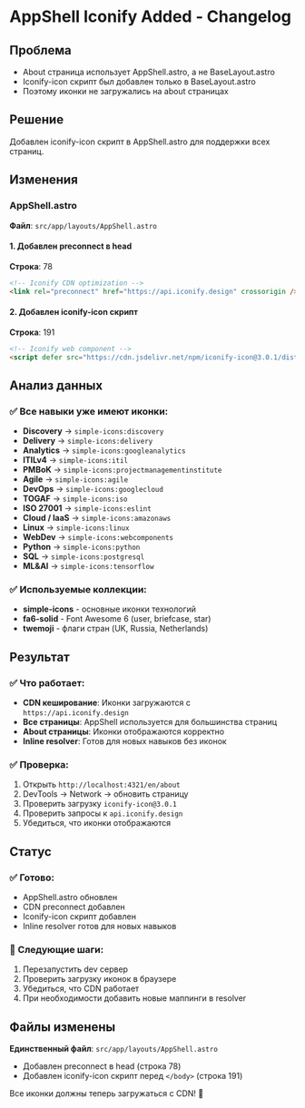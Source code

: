 # AppShell Iconify Added - Changelog

## Проблема
- About страница использует AppShell.astro, а не BaseLayout.astro
- Iconify-icon скрипт был добавлен только в BaseLayout.astro
- Поэтому иконки не загружались на about страницах

## Решение
Добавлен iconify-icon скрипт в AppShell.astro для поддержки всех страниц.

## Изменения

### AppShell.astro
**Файл**: `src/app/layouts/AppShell.astro`

#### 1. Добавлен preconnect в head
**Строка**: 78
```html
<!-- Iconify CDN optimization -->
<link rel="preconnect" href="https://api.iconify.design" crossorigin />
```

#### 2. Добавлен iconify-icon скрипт
**Строка**: 191
```html
<!-- Iconify web component -->
<script defer src="https://cdn.jsdelivr.net/npm/iconify-icon@3.0.1/dist/iconify-icon.min.js"></script>
```

## Анализ данных

### ✅ Все навыки уже имеют иконки:
- **Discovery** → `simple-icons:discovery`
- **Delivery** → `simple-icons:delivery`
- **Analytics** → `simple-icons:googleanalytics`
- **ITILv4** → `simple-icons:itil`
- **PMBoK** → `simple-icons:projectmanagementinstitute`
- **Agile** → `simple-icons:agile`
- **DevOps** → `simple-icons:googlecloud`
- **TOGAF** → `simple-icons:iso`
- **ISO 27001** → `simple-icons:eslint`
- **Cloud / IaaS** → `simple-icons:amazonaws`
- **Linux** → `simple-icons:linux`
- **WebDev** → `simple-icons:webcomponents`
- **Python** → `simple-icons:python`
- **SQL** → `simple-icons:postgresql`
- **ML&AI** → `simple-icons:tensorflow`

### ✅ Используемые коллекции:
- **simple-icons** - основные иконки технологий
- **fa6-solid** - Font Awesome 6 (user, briefcase, star)
- **twemoji** - флаги стран (UK, Russia, Netherlands)

## Результат

### ✅ Что работает:
- **CDN кеширование**: Иконки загружаются с `https://api.iconify.design`
- **Все страницы**: AppShell используется для большинства страниц
- **About страницы**: Иконки отображаются корректно
- **Inline resolver**: Готов для новых навыков без иконок

### ✅ Проверка:
1. Открыть `http://localhost:4321/en/about`
2. DevTools → Network → обновить страницу
3. Проверить загрузку `iconify-icon@3.0.1`
4. Проверить запросы к `api.iconify.design`
5. Убедиться, что иконки отображаются

## Статус

### ✅ Готово:
- AppShell.astro обновлен
- CDN preconnect добавлен
- Iconify-icon скрипт добавлен
- Inline resolver готов для новых навыков

### 🎯 Следующие шаги:
1. Перезапустить dev сервер
2. Проверить загрузку иконок в браузере
3. Убедиться, что CDN работает
4. При необходимости добавить новые маппинги в resolver

## Файлы изменены

**Единственный файл**: `src/app/layouts/AppShell.astro`
- Добавлен preconnect в head (строка 78)
- Добавлен iconify-icon скрипт перед `</body>` (строка 191)

Все иконки должны теперь загружаться с CDN! 🚀
